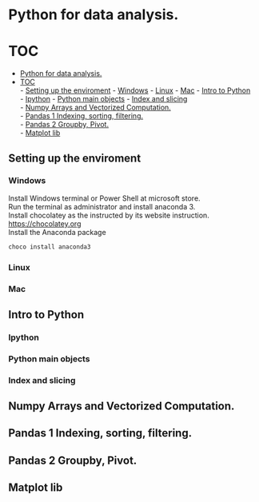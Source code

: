 Python for data analysis.  
==========================

# TOC

- [Python for data analysis.](#python-for-data-analysis)  
- [TOC](#toc)  
        - [Setting up the enviroment](#setting-up-the-enviroment)
                - [Windows](#windows)
                - [Linux](#linux)
                - [Mac](#mac)
        - [Intro to Python](#intro-to-python)  
                - [Ipython](#ipython)
                - [Python main objects](#python-main-objects)
                - [Index and slicing](#index-and-slicing)  
        - [Numpy Arrays and Vectorized Computation.](#numpy-arrays-and-vectorized-computation)  
        - [Pandas 1 Indexing, sorting, filtering.](#pandas-1-indexing-sorting-filtering)  
        - [Pandas 2  Groupby, Pivot.](#pandas-2--groupby-pivot)  
        - [Matplot lib](#matplot-lib)  

## Setting up the enviroment   

### Windows  

Install Windows terminal or Power Shell at microsoft store.  
Run the terminal as administrator and install anaconda 3.  
Install chocolatey as the instructed by its website instruction.  
https://chocolatey.org  
Install the Anaconda package  
```bash
choco install anaconda3
```
### Linux 

### Mac 

## Intro to Python   
### Ipython  
### Python main objects    
### Index and slicing  

## Numpy Arrays and Vectorized Computation.  

## Pandas 1 Indexing, sorting, filtering.  

## Pandas 2  Groupby, Pivot.  

## Matplot lib  


